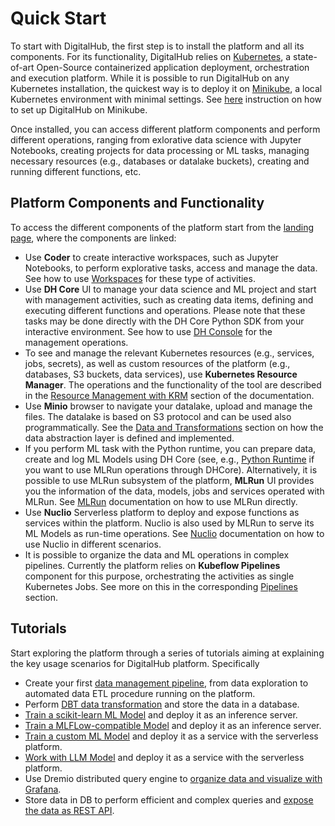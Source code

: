 # Quick Start

To start with DigitalHub, the first step is to install the platform and all its components. For its functionality, DigitalHub relies on [Kubernetes](https://kubernetes.io/), a state-of-art Open-Source containerized application deployment, orchestration and execution platform. While it is possible to run DigitalHub on any Kubernetes installation, the quickest way is to deploy it on [Minikube](https://minikube.sigs.k8s.io/docs/start), a local Kubernetes environment with minimal settings. See [here](installation.md) instruction on how to set up DigitalHub on Minikube.

Once installed, you can access different platform components and perform different operations, ranging from exlorative data science with Jupyter Notebooks, creating projects for data processing or ML tasks, managing necessary resources (e.g., databases or datalake buckets), creating and running different functions, etc.

## Platform Components and Functionality

To access the different components of the platform start from the [landing page](./components/dashboard.md), where the components are linked:

- Use **Coder** to create interactive workspaces, such as Jupyter Notebooks, to perform explorative tasks, access and manage the data. See how to use [Workspaces](./tasks/workspaces.md) for these type of activities.
- Use **DH Core** UI to manage your data science and ML project and start with management activities, such as creating data items, defining and executing different functions and operations. Please note that these tasks may be done directly with the DH Core Python SDK from your interactive environment. See how to use [DH Console](./components/dh_console.md) for the management operations.
- To see and manage the relevant Kubernetes resources (e.g., services, jobs, secrets), as well as custom resources of the platform (e.g., databases, S3 buckets, data services), use **Kubernetes Resource Manager**. The operations and the functionality of the tool are described in the [Resource Management with KRM](./tasks/resources.md) section of the documentation.
- Use **Minio** browser to navigate your datalake, upload and manage the files. The datalake is based on S3 protocol and can be used also programmatically. See the [Data and Transformations](./tasks/data.md) section on how the data abstraction layer is defined and implemented.
- If you perform ML task with the Python runtime, you can prepare data, create and log ML Models using DH Core (see, e.g., [Python Runtime](./runtimes/python.md) if you want to use MLRun operations through DHCore).  Alternatively, it is possible to use MLRun subsystem of the platform, **MLRun** UI provides you the information of the data, models, jobs and services operated with MLRun. See [MLRun](./components/mlrun.md) documentation on how to use MLRun directly.
- Use **Nuclio** Serverless platform to deploy and expose functions as services within the platform. Nuclio is also used by MLRun to serve its ML Models as run-time operations. See [Nuclio](./components/nuclio.md) documentation on how to use Nuclio in different scenarios.
- It is possible to organize the data and ML operations in complex pipelines. Currently the platform relies on **Kubeflow Pipelines** component for this purpose, orchestrating the activities as single Kubernetes Jobs. See more on this in the corresponding [Pipelines](./tasks/workflows.md) section.

## Tutorials

Start exploring the platform through a series of tutorials aiming at explaining the key usage scenarios for DigitalHub platform. Specifically

- Create your first [data management pipeline](./scenarios/etl/intro.md), from data exploration to automated data ETL procedure running on the platform.
- Perform [DBT data transformation](./scenarios//etl-core/scenario.md) and store the data in a database.
- [Train a scikit-learn ML Model](./scenarios/mlsklearn/intro.md) and deploy it as an inference server.
- [Train a MLFLow-compatible Model](./scenarios/mlmlflow/intro.md) and deploy it as an inference server.
- [Train a custom ML Model](./scenarios/ml/intro.md) and deploy it as a service with the serverless platform.
- [Work with LLM Model](./scenarios/mlllm/llm.md) and deploy it as a service with the serverless platform.
- Use Dremio distributed query engine to [organize data and visualize with Grafana](./scenarios/dremio_grafana/scenario.md).
- Store data in DB to perform efficient and complex queries and [expose the data as REST API](./scenarios/postgrest/intro.md).
